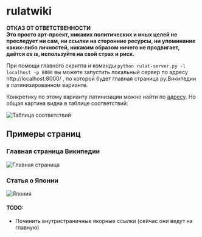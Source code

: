 # rulatwiki

**ОТКАЗ ОТ ОТВЕТСТВЕННОСТИ**    
**Это просто арт-проект, никаких политических и иных целей не преследует ни сам, ни ссылки на сторонние ресурсы, ни упоминание каких-либо личностей, никаким образом ничего не продвигает, даётся _as is_, используйте на свой страх и риск.**   

При помощи главного скрипта и команды ```python rulat-server.py -l localhost -p 8000``` вы можете запустить локальный сервер по адресу http://localhost:8000/ , по которой будет главная страница ру.Википедии в латинизированном варианте.   

Конкретику по этому варианту латинизации можно найти по [адресу](https://web.archive.org/save/https://kungurov.livejournal.com/251816.html). Но общая картина видна в таблице соответствий:

![Таблица соответствий](https://i.imgur.com/koTiTeB.png)
    
## Примеры страниц
### Главная страница Википедии
![Главная страница](https://i.imgur.com/X5vKKfO.png)        

### Статья о Японии    
![Япония](https://i.imgur.com/39d1VVg.png)


       
       
       
#### TODO:

* Починить внутристраничные якорные ссылки (сейчас они ведут на главную)
